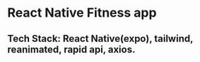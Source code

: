 # React Native Fitness app

## Tech Stack: React Native(expo), tailwind, reanimated, rapid api, axios.
